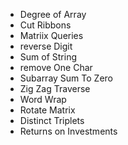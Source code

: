 - Degree of Array
- Cut Ribbons
- Matriix Queries
- reverse Digit
- Sum of String
- remove One Char
- Subarray Sum To Zero
- Zig Zag Traverse
- Word Wrap
- Rotate Matrix
- Distinct Triplets
- Returns on Investments





